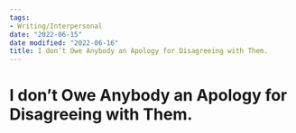 ```yaml
---
tags:
- Writing/Interpersonal
date: "2022-06-15"
date modified: "2022-06-16"
title: I don’t Owe Anybody an Apology for Disagreeing with Them.
---
```


# I don’t Owe Anybody an Apology for Disagreeing with Them.
